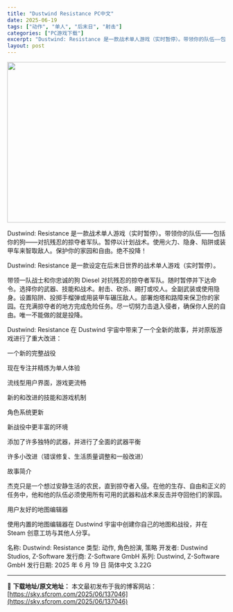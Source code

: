 ```yaml
---
title: "Dustwind Resistance PC中文"
date: 2025-06-19
tags: ["动作", "单人", "后末日", "射击"]
categories: ["PC游戏下载"]
excerpt: "Dustwind: Resistance 是一款战术单人游戏（实时暂停）。带领你的队伍——包括你的狗——对抗残忍的掠夺者军队。暂停以计划战术。使用火力、隐身、陷阱或装甲车来智取敌人。保护你的家园和自由。绝不投降！ Dustwind: Resistance 是一款设定在后末日世界的战术单人游戏（实时暂&hellip;"
layout: post
---
```


<img class="aligncenter size-full wp-image-137047" src="https://sky.sfcrom.com/wp-content/uploads/2025/06/2025061906275238.webp" alt="" width="660" height="370" />

Dustwind: Resistance 是一款战术单人游戏（实时暂停）。带领你的队伍——包括你的狗——对抗残忍的掠夺者军队。暂停以计划战术。使用火力、隐身、陷阱或装甲车来智取敌人。保护你的家园和自由。绝不投降！

Dustwind: Resistance 是一款设定在后末日世界的战术单人游戏（实时暂停）。

带领一队战士和你忠诚的狗 Diesel 对抗残忍的掠夺者军队。随时暂停并下达命令。选择你的武器、技能和战术。射击、砍杀、踢打或咬人。全副武装或使用隐身。设置陷阱、投掷手榴弹或用装甲车碾压敌人。部署炮塔和路障来保卫你的家园。在充满掠夺者的地方完成危险任务。尽一切努力击退入侵者，确保你人民的自由。唯一不能做的就是投降。

Dustwind: Resistance 在 Dustwind 宇宙中带来了一个全新的故事，并对原版游戏进行了重大改进：

一个新的完整战役

现在专注并精炼为单人体验

流线型用户界面，游戏更流畅

新的和改进的技能和游戏机制

角色系统更新

新战役中更丰富的环境

添加了许多独特的武器，并进行了全面的武器平衡

许多小改进（错误修复、生活质量调整和一般改进）

故事简介

杰克只是一个想过安静生活的农民，直到掠夺者入侵。在他的生存、自由和正义的任务中，他和他的队伍必须使用所有可用的武器和战术来反击并夺回他们的家园。

用户友好的地图编辑器

使用内置的地图编辑器在 Dustwind 宇宙中创建你自己的地图和战役，并在 Steam 创意工坊与其他人分享。

名称: Dustwind: Resistance
类型: 动作, 角色扮演, 策略
开发者: Dustwind Studios, Z-Software
发行商: Z-Software GmbH
系列: Dustwind, Z-Software GmbH
发行日期: 2025 年 6 月 19 日
简体中文
3.22G

---
📖 **下载地址/原文地址：** 本文最初发布于我的博客网站：[https://sky.sfcrom.com/2025/06/137046](https://sky.sfcrom.com/2025/06/137046)
